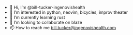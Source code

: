 - 👋 Hi, I’m @bill-tucker-ingenovishealth
- 👀 I’m interested in python, neovim, bicycles, improv theater
- 🌱 I’m currently learning rust
- 💞️ I’m looking to collaborate on blaze
- 📫 How to reach me bill.tucker@ingenovishealth.com

<!---
bill-tucker-ingenovishealth/bill-tucker-ingenovishealth is a ✨ special ✨ repository because its `README.md` (this file) appears on your GitHub profile.
You can click the Preview link to take a look at your changes.
--->

